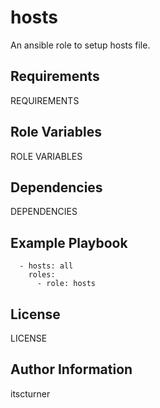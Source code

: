 hosts
=======

An ansible role to setup hosts file.

Requirements
------------

REQUIREMENTS

Role Variables
--------------

ROLE VARIABLES

Dependencies
------------

DEPENDENCIES

Example Playbook
----------------
```
  - hosts: all
    roles:
      - role: hosts
```

License
-------

LICENSE

Author Information
------------------

itscturner
